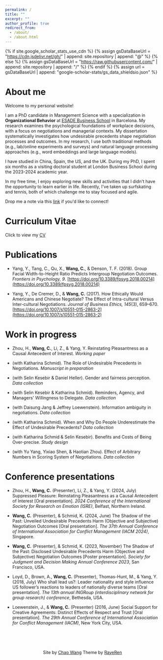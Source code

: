 ```yaml
---
permalink: /
title: ""
excerpt: ""
author_profile: true
redirect_from: 
  - /about/
  - /about.html
---
```


{% if site.google_scholar_stats_use_cdn %}
{% assign gsDataBaseUrl = "https://cdn.jsdelivr.net/gh/" | append: site.repository | append: "@" %}
{% else %}
{% assign gsDataBaseUrl = "https://raw.githubusercontent.com/" | append: site.repository | append: "/" %}
{% endif %}
{% assign url = gsDataBaseUrl | append: "google-scholar-stats/gs_data_shieldsio.json" %}


<span class='anchor' id='about-me'></span>
# About me

Welcome to my personal website! 
<br>

I am a PhD candidate in Management Science with a specialization in **Organizational Behavior** at [ESADE Business School](https://www.esade.edu/en/about-us/who-we-are) in Barcelona. My research examines the psychological foundations of workplace decisions, with a focus on negotiations and managerial contexts. My dissertation systematically investigates how undesirable precedents shape negotiation processes and outcomes. In my research, I use both traditional methods (e.g., lab/online experiments and surveys) and natural language processing approaches (e.g., word embeddings and large language models). 
<br>

I have studied in China, Spain, the US, and the UK. During my PhD, I spent six months as a visiting doctoral student at London Business School during the 2023-2024 academic year.
<br>

In my free time, I enjoy exploring new skills and activities that I didn't have the opportunity to learn earlier in life. Recently, I've taken up surfskating and tennis, both of which challenge me to stay focused and agile.
<br>

Drop me a note via this [link](mailto:chao.wang@esade.edu) if you'd like to connect!

<span class='anchor' id='cv'></span>
# Curriculum Vitae

Click to view my <a href="https://chaodwang.github.io/_pages/CV_Chao_Wang_Current.pdf" class="image fit" target="_blank">CV</a>


<span class='anchor' id='publications'></span>
# Publications

- Yang, Y., Tang, C., Qu, X., **Wang, C.**, & Denson, T. F. (2018). Group Facial Width-to-Height Ratio Predicts Intergroup Negotiation Outcomes. *Frontiers in Psychology, 9*. [https://doi.org/10.3389/fpsyg.2018.00214](https://doi.org/10.3389/fpsyg.2018.00214)

- Yang, Y., De Cremer, D., & **Wang, C.** (2017). How Ethically Would Americans and Chinese Negotiate? The Effect of Intra-cultural Versus Inter-cultural Negotiations. *Journal of Business Ethics, 145*(3), 659–670. [https://doi.org/10.1007/s10551-015-2863-2](https://doi.org/10.1007/s10551-015-2863-2)

<span class='anchor' id='work-in-progress'></span>
# Work in progress

- Zhou, H., **Wang, C.**, Li, Z., & Yang, Y. Reinstating Pleasantness as a Causal Antecedent of Interest. *Working paper*

- (with Katharina Schmid). The Role of Undesirable Precedents in Negotiations. *Manuscript in preparation*

- (with Selin Kesebir & Daniel Heller). Gender and fairness perception. *Data collection*

- (with Selin Kesebir & Katharina Schmid). Reminders, Agency, and Managers' Willingness to Delegate. *Data collection*

- (with Daisung Jang & Jeffrey Loewenstein). Information ambiguity in negotiations. *Data collection*

- (with Katharina Schmid). When and Why Do People Underestimate the Effect of Undesirable Precedents? *Data collection*
  
- (with Katharina Schmid & Selin Kesebir). Benefits and Costs of Being Over-precise. *Study design*

- (with Yu Yang, Yixiao Shen, & Haotian Zhou). Effect of Arbitrary Numbers in Scoring System of Negotiations. *Data collection*

<span class='anchor' id='presentations'></span>
# Conference presentations

- Zhou, H., **Wang, C.** (Presenter), Li, Z., & Yang, Y. (2024, July) Suppressed Pleasure: Reinstating Pleasantness as a Causal Antecedent of Interest [Oral presentation]. *2024 Conference of the International Society for Research on Emotion (ISRE)*, Belfast, Northern Ireland.

- **Wang, C.** (Presenter), & Schmid, K. (2024, June) The Shadow of the Past: Unveiled Undesirable Precedents Harm (Objective and Subjective) Negotiation Outcomes [Oral presentation]. *The 37th Annual Conference of International Association for Conflict Management (IACM 2024)*, Singapore.

- **Wang, C.** (Presenter), & Schmid, K. (2023, November) The Shadow of the Past: Disclosed Undesirable Precedents Harm (Objective and Subjective) Negotiation Outcomes [Poster presentation]. *Society for Judgment and Decision Making Annual Conference 2023*, San Francisco, USA.

- Loyd, D., Brown, A., **Wang, C.** (Presenter), Thomas-Hunt, M., & Yang, Y. (2018, July) Who shall lead us?: Leader nationality and style influence US follower’s reactions to leaders of nationally diverse teams [Oral presentation]. *The 13th annual INGRoup (interdisciplinary network for group research) conference*, Bethesda, USA.

- Loewenstein, J., & **Wang, C.** (Presenter) (2016, June) Social Support for Creative Agreements: Distinct Effects of Respect and Trust [Oral presentation]. *The 29th Annual Conference of International Association for Conflict Management (IACM)*, New York City, USA.



<br>
<br>
<br>



<p align="center">
Site by <a href="https://chaodwang.github.io/" target="_blank">Chao Wang</a> Theme by <a href="https://rayeren.github.io/" target="_blank">RayeRen</a>
</p>









